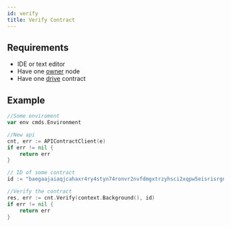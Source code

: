 ```yaml
---
id: verify
title: Verify Contract
---
```


## Requirements
- IDE or text editor
- Have one [owner](../../roles/owner.md) node
- Have one [drive](../../built_in_features/drive/overview.md) contract

## Example

```go
//Some enviroment
var env cmds.Environment

//New api
cnt, err := APIContractClient(e)
if err != nil {
	return err
}

// ID of some contract
id := "baegaajaiaqjcahaxr4ry4styn74ronvr2nvfdmgxtrzyhsci2xqpw5eisrisrgn5"

//Verify the contract
res, err := cnt.Verify(context.Background(), id)
if err != nil {
	return err
}
```
